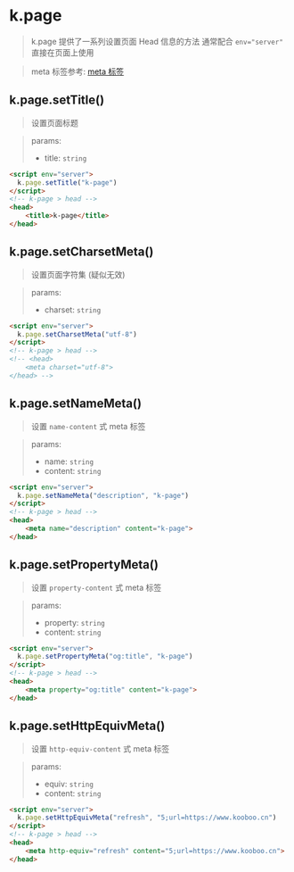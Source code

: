 # k.page
> k.page 提供了一系列设置页面 Head 信息的方法
> 通常配合 `env="server"` 直接在页面上使用

> meta 标签参考: [meta 标签](https://developer.mozilla.org/zh-CN/docs/Web/HTML/Element/meta)

## k.page.setTitle()
> 设置页面标题

> params:
> - title: `string`

```html
<script env="server">
  k.page.setTitle("k-page")
</script>
<!-- k-page > head -->
<head>
	<title>k-page</title>
</head>

```
## k.page.setCharsetMeta()
> 设置页面字符集 (疑似无效)

> params:
> - charset: `string`

```html
<script env="server">
  k.page.setCharsetMeta("utf-8")
</script>
<!-- k-page > head -->
<!-- <head>
	<meta charset="utf-8">
</head> -->
```
## k.page.setNameMeta()
> 设置 `name-content` 式 meta 标签

> params:
> - name: `string`
> - content: `string`

```html
<script env="server">
  k.page.setNameMeta("description", "k-page")
</script>
<!-- k-page > head -->
<head>
	<meta name="description" content="k-page">
</head>
```

## k.page.setPropertyMeta()
> 设置 `property-content` 式 meta 标签

> params:
> - property: `string`
> - content: `string`

```html
<script env="server">
  k.page.setPropertyMeta("og:title", "k-page")
</script>
<!-- k-page > head -->
<head>
	<meta property="og:title" content="k-page">
</head>
```

## k.page.setHttpEquivMeta()
> 设置 `http-equiv-content` 式 meta 标签

> params:
> - equiv: `string`
> - content: `string`

```html
<script env="server">
  k.page.setHttpEquivMeta("refresh", "5;url=https://www.kooboo.cn")
</script>
<!-- k-page > head -->
<head>
	<meta http-equiv="refresh" content="5;url=https://www.kooboo.cn">
</head>
```